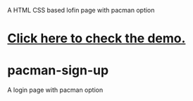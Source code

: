 A HTML CSS based lofin page with pacman option

<a href = "http://reza-ryte-club.github.io/pacman/">Click here to check the demo.</a>
=======
# pacman-sign-up
A login page with pacman option
